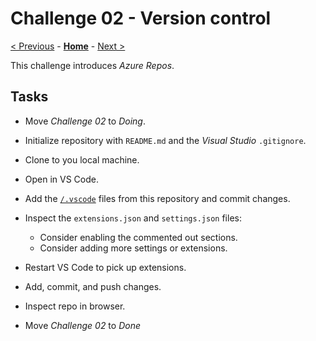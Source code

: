 # Challenge 02 - Version control

[< Previous](./Challenge-01.md) - **[Home](../README.md)** - [Next >](./Challenge-03.md)

This challenge introduces *Azure Repos*.

## Tasks

- Move *Challenge 02* to *Doing*.
- Initialize repository with `README.md` and the *Visual Studio* `.gitignore`.
- Clone to you local machine.
- Open in VS Code.
- Add the [`/.vscode`](/.vscode) files from this repository and commit changes.
- Inspect the `extensions.json` and `settings.json` files:

  - Consider enabling the commented out sections.
  - Consider adding more settings or extensions.

- Restart VS Code to pick up extensions.
- Add, commit, and push changes.
- Inspect repo in browser.
- Move *Challenge 02* to *Done*
